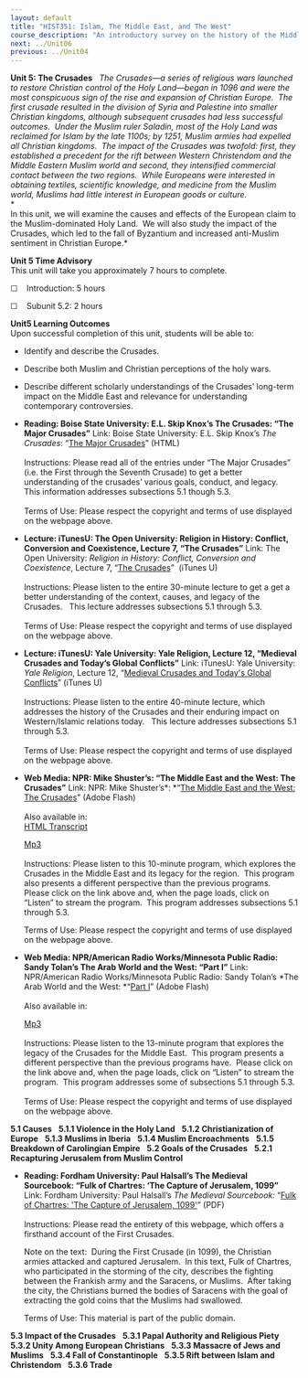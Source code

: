 ```yaml
---
layout: default
title: "HIST351: Islam, The Middle East, and The West"
course_description: "An introductory survey on the history of the Middle East from the rise of Islam in the 7th century to the present, with particular emphasis on the interactions between the Islamic world and the West."
next: ../Unit06
previous: ../Unit04
---
```

**Unit 5: The Crusades** <span id="5"></span> 
*The Crusades—a series of religious wars launched to restore Christian
control of the Holy Land—began in 1096 and were the most conspicuous
sign of the rise and expansion of Christian Europe.  The first crusade
resulted in the division of Syria and Palestine into smaller Christian
kingdoms, although subsequent crusades had less successful outcomes. 
Under the Muslim ruler Saladin, most of the Holy Land was reclaimed for
Islam by the late 1100s; by 1251, Muslim armies had expelled all
Christian kingdoms.  The impact of the Crusades was twofold: first, they
established a precedent for the rift between Western Christendom and the
Middle Eastern Muslim world and second, they intensified commercial
contact between the two regions.  While Europeans were interested in
obtaining textiles, scientific knowledge, and medicine from the Muslim
world, Muslims had little interest in European goods or culture.*  
 *             
 In this unit, we will examine the causes and effects of the European
claim to the Muslim-dominated Holy Land.  We will also study the impact
of the Crusades, which led to the fall of Byzantium and increased
anti-Muslim sentiment in Christian Europe.*

**Unit 5 Time Advisory**  
This unit will take you approximately 7 hours to complete.  
  
☐    Introduction: 5 hours

☐    Subunit 5.2: 2 hours

**Unit5 Learning Outcomes**  
Upon successful completion of this unit, students will be able to:  
  
-   Identify and describe the Crusades.
-   Describe both Muslim and Christian perceptions of the holy wars.
-   Describe different scholarly understandings of the Crusades’
    long-term impact on the Middle East and relevance for understanding
    contemporary controversies.

-   **Reading: Boise State University: E.L. Skip Knox’s The Crusades:
    “The Major Crusades”**
    Link: Boise State University: E.L. Skip Knox’s *The Crusades*: “[The
    Major Crusades](http://boisestate.edu/courses/crusades/)” (HTML)  
        
     Instructions: Please read all of the entries under “The Major
    Crusades” (i.e. the First through the Seventh Crusade) to get a
    better understanding of the crusades’ various goals, conduct, and
    legacy.  This information addresses subsections 5.1 though 5.3.  
        
     Terms of Use: Please respect the copyright and terms of use
    displayed on the webpage above.

-   **Lecture: iTunesU: The Open University: Religion in History:
    Conflict, Conversion and Coexistence, Lecture 7, “The Crusades”**
    Link: The Open University: *Religion in History: Conflict,
    Conversion and Coexistence*, Lecture 7, “[The
    Crusades](http://itunes.apple.com/WebObjects/MZStore.woa/wa/viewiTunesUCollection?id=380223632)” 
    (iTunes U)  
        
     Instructions: Please listen to the entire 30-minute lecture to get
    a get a better understanding of the context, causes, and legacy of
    the Crusades.   This lecture addresses subsections 5.1 through
    5.3.  
        
     Terms of Use: Please respect the copyright and terms of use
    displayed on the webpage above.

-   **Lecture: iTunesU: Yale University: Yale Religion, Lecture 12,
    “Medieval Crusades and Today’s Global Conflicts”**
    Link: iTunesU: Yale University: *Yale Religion*, Lecture 12,
    “[Medieval Crusades and Today's Global
    Conflicts](http://itunes.apple.com/WebObjects/MZStore.woa/wa/viewiTunesUCollection?id=341654959)”
    (iTunes U)  
        
     Instructions: Please listen to the entire 40-minute lecture, which
    addresses the history of the Crusades and their enduring impact on
    Western/Islamic relations today.   This lecture addresses
    subsections 5.1 through 5.3.  
        
     Terms of Use: Please respect the copyright and terms of use
    displayed on the webpage above.

-   **Web Media: NPR: Mike Shuster’s: “The Middle East and the West: The
    Crusades”**
    Link: NPR: Mike Shuster’s*: *“[The Middle East and the West: The
    Crusades](http://www.npr.org/templates/story/story.php?storyId=3854466)”
    (Adobe Flash)  
        
     Also available in:  
     [HTML
    Transcript](http://www.npr.org/templates/transcript/transcript.php?storyId=3854466)  

    [Mp3](http://public.npr.org/anon.npr-mp3/npr/atc/2004/08/20040817_atc_14.mp3?dl=1)  
        
     Instructions: Please listen to this 10-minute program, which
    explores the Crusades in the Middle East and its legacy for the
    region.  This program also presents a different perspective than the
    previous programs.  Please click on the link above and, when the
    page loads, click on “Listen” to stream the program.  This program
    addresses subsections 5.1 through 5.3.  
      
     Terms of Use: Please respect the copyright and terms of use
    displayed on the webpage above.

-   **Web Media: NPR/American Radio Works/Minnesota Public Radio: Sandy
    Tolan’s The Arab World and the West: “Part I”**
    Link: NPR/American Radio Works/Minnesota Public Radio: Sandy Tolan’s
    *The Arab World and the West: *“[Part
    I](http://www.npr.org/templates/story/story.php?storyId=1135097)”
    (Adobe Flash)  
        
     Also available in:  

    [Mp3](http://public.npr.org/anon.npr-mp3/npr/atc/2001/12/20011220_atc_06.mp3?dl=1)  
        
     Instructions: Please listen to the 13-minute program that explores
    the legacy of the Crusades for the Middle East.  This program
    presents a different perspective than the previous programs have. 
    Please click on the link above and, when the page loads, click on
    “Listen” to stream the program.  This program addresses some of
    subsections 5.1 through 5.3.  
        
     Terms of Use: Please respect the copyright and terms of use
    displayed on the webpage above.

**5.1 Causes** <span id="5.1"></span> 
**5.1.1 Violence in the Holy Land** <span id="5.1.1"></span> 
**5.1.2 Christianization of Europe** <span id="5.1.2"></span> 
**5.1.3 Muslims in Iberia** <span id="5.1.3"></span> 
**5.1.4 Muslim Encroachments** <span id="5.1.4"></span> 
**5.1.5 Breakdown of Carolingian Empire** <span id="5.1.5"></span> 
**5.2 Goals of the Crusades** <span id="5.2"></span> 
**5.2.1 Recapturing Jerusalem from Muslim Control** <span
id="5.2.1"></span> 
-   **Reading: Fordham University: Paul Halsall’s The Medieval
    Sourcebook: “Fulk of Chartres: ‘The Capture of Jerusalem, 1099”**
    Link: Fordham University: Paul Halsall’s *The Medieval Sourcebook:*
    “[Fulk of Chartres: 'The Capture of Jerusalem,
    1099'](https://resources.saylor.org/archived/wp-content/uploads/2011/08/HIST351-5.2.1-Fulk-of-Chartres.pdf)”
    (PDF)  
        
     Instructions: Please read the entirety of this webpage, which
    offers a firsthand account of the First Crusades.  
      
     Note on the text:  During the First Crusade (in 1099), the
    Christian armies attacked and captured Jerusalem.  In this text,
    Fulk of Chartres, who participated in the storming of the city,
    describes the fighting between the Frankish army and the Saracens,
    or Muslims.  After taking the city, the Christians burned the bodies
    of Saracens with the goal of extracting the gold coins that the
    Muslims had swallowed.             
      
     Terms of Use: This material is part of the public domain.

**5.3 Impact of the Crusades** <span id="5.3"></span> 
**5.3.1 Papal Authority and Religious Piety** <span id="5.3.1"></span> 
**5.3.2 Unity Among European Christians** <span id="5.3.2"></span> 
**5.3.3 Massacre of Jews and Muslims** <span id="5.3.3"></span> 
**5.3.4 Fall of Constantinople** <span id="5.3.4"></span> 
**5.3.5 Rift between Islam and Christendom** <span id="5.3.5"></span> 
**5.3.6 Trade** <span id="5.3.6"></span> 
